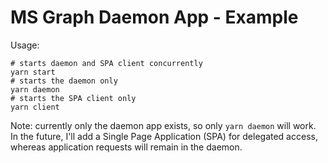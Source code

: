 # MS Graph Daemon App - Example

Usage:

```
# starts daemon and SPA client concurrently
yarn start
# starts the daemon only
yarn daemon
# starts the SPA client only
yarn client
```

Note: currently only the daemon app exists, so only `yarn daemon` will work. In the future, I'll add a
Single Page Application (SPA) for delegated access, whereas application requests will remain in the daemon.
